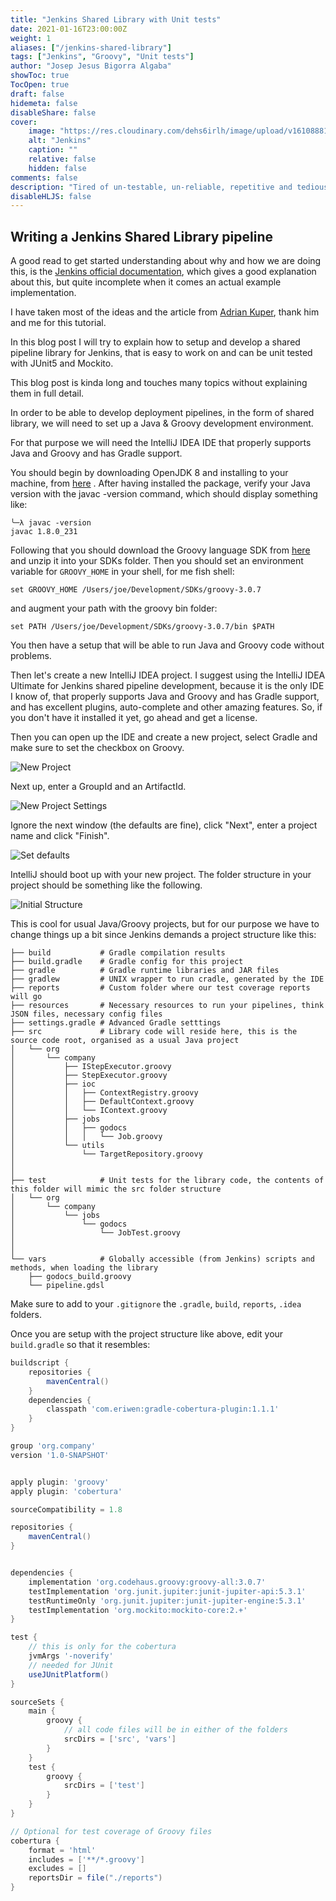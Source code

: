 ```yaml
---
title: "Jenkins Shared Library with Unit tests"
date: 2021-01-16T23:00:00Z
weight: 1
aliases: ["/jenkins-shared-library"]
tags: ["Jenkins", "Groovy", "Unit tests"]
author: "Josep Jesus Bigorra Algaba"
showToc: true
TocOpen: true
draft: false
hidemeta: false
disableShare: false
cover:
    image: "https://res.cloudinary.com/dehs6irlh/image/upload/v1610888171/jjba-site/blog/shared-library-jenkins/iu_tevue6.jpg"
    alt: "Jenkins"
    caption: ""
    relative: false
    hidden: false
comments: false
description: "Tired of un-testable, un-reliable, repetitive and tedious scripts to deploy your applications with Jenkins? Look no further, here is your solution."
disableHLJS: false
---
```


## Writing a Jenkins Shared Library pipeline

A good read to get started understanding about why and how we are doing this, is the [Jenkins official documentation](https://www.jenkins.io/doc/book/pipeline/shared-libraries/), which gives a good explanation about this, but quite incomplete when it comes an actual example implementation.

I have taken most of the ideas and the article from [Adrian Kuper](https://dev.to/kuperadrian), thank him and me for this tutorial.

In this blog post I will try to explain how to setup and develop a shared pipeline library for Jenkins, that is easy to work on and can be unit tested with JUnit5 and Mockito.

This blog post is kinda long and touches many topics without explaining them in full detail.

In order to be able to develop deployment pipelines, in the form of shared library, we will need to set up a Java & Groovy development environment.

For that purpose we will need the IntelliJ IDEA IDE that properly supports Java and Groovy and has Gradle support.

You should begin by downloading OpenJDK 8 and installing to your machine, from [here](https://www.oracle.com/java/technologies/javase/javase-jdk8-downloads.html) . After having installed the package, verify your Java version with the javac -version command, which should display something like:

```
╰─λ javac -version
javac 1.8.0_231
```

Following that you should download the Groovy language SDK from [here](https://groovy.apache.org/download.html) and unzip it into your SDKs folder. Then you should set an environment variable for `GROOVY_HOME` in your shell, for me fish shell:

```
set GROOVY_HOME /Users/joe/Development/SDKs/groovy-3.0.7
```

and augment your path with the groovy bin folder:

```
set PATH /Users/joe/Development/SDKs/groovy-3.0.7/bin $PATH
```

You then have a setup that will be able to run Java and Groovy code without problems.

Then let's create a new IntelliJ IDEA project. I suggest using the IntelliJ IDEA Ultimate for Jenkins shared pipeline development, because it is the only IDE I know of, that properly supports Java and Groovy and has Gradle support, and has excellent plugins, auto-complete and other amazing features. So, if you don't have it installed it yet, go ahead and get a license.

Then you can open up the IDE and create a new project, select Gradle and make sure to set the checkbox on Groovy.

![New Project](https://res.cloudinary.com/dehs6irlh/image/upload/v1610803588/jjba-site/blog/shared-library-jenkins/mvf2arsz0dmpi721uc6l_xdxosk.png)

Next up, enter a GroupId and an ArtifactId.

![New Project Settings](https://res.cloudinary.com/dehs6irlh/image/upload/v1610803587/jjba-site/blog/shared-library-jenkins/6jgw5g2khn8nt9rrc0tp_az9ijw.png)

Ignore the next window (the defaults are fine), click "Next", enter a project name and click "Finish".

![Set defaults](https://res.cloudinary.com/dehs6irlh/image/upload/v1610803664/jjba-site/blog/shared-library-jenkins/Screenshot-2019-01-04-at-12.14.52_aevfeu.png)

IntelliJ should boot up with your new project. The folder structure in your project should be something like the following.

![Initial Structure](https://res.cloudinary.com/dehs6irlh/image/upload/v1610803663/jjba-site/blog/shared-library-jenkins/Screenshot-2019-01-04-at-12.24.01_qak7rp.png)

This is cool for usual Java/Groovy projects, but for our purpose we have to change things up a bit since Jenkins demands a project structure like this:

```
├── build			# Gradle compilation results
├── build.gradle 	# Gradle config for this project
├── gradle			# Gradle runtime libraries and JAR files
├── gradlew 		# UNIX wrapper to run cradle, generated by the IDE
├── reports 		# Custom folder where our test coverage reports will go
├── resources		# Necessary resources to run your pipelines, think JSON files, necessary config files
├── settings.gradle # Advanced Gradle setttings
├── src				# Library code will reside here, this is the source code root, organised as a usual Java project
│   └── org
│       └── company
│           ├── IStepExecutor.groovy
│           ├── StepExecutor.groovy
│           ├── ioc
│           │   ├── ContextRegistry.groovy
│           │   ├── DefaultContext.groovy
│           │   └── IContext.groovy
│           ├── jobs
│           │   ├── godocs
│           │   │   └── Job.groovy
│           └── utils
│               └── TargetRepository.groovy
│
│
├── test			# Unit tests for the library code, the contents of this folder will mimic the src folder structure
│   └── org
│       └── company
│           └── jobs
│               └── godocs
│                   └── JobTest.groovy
│
│
└── vars			# Globally accessible (from Jenkins) scripts and methods, when loading the library
    ├── godocs_build.groovy
    └── pipeline.gdsl
```

Make sure to add to your `.gitignore` the `.gradle`, `build`, `reports`, `.idea` folders.

Once you are setup with the project structure like above, edit your `build.gradle` so that it resembles:

```gradle
buildscript {
    repositories {
        mavenCentral()
    }
    dependencies {
        classpath 'com.eriwen:gradle-cobertura-plugin:1.1.1'
    }
}

group 'org.company'
version '1.0-SNAPSHOT'


apply plugin: 'groovy'
apply plugin: 'cobertura'

sourceCompatibility = 1.8

repositories {
    mavenCentral()
}


dependencies {
    implementation 'org.codehaus.groovy:groovy-all:3.0.7'
    testImplementation 'org.junit.jupiter:junit-jupiter-api:5.3.1'
    testRuntimeOnly 'org.junit.jupiter:junit-jupiter-engine:5.3.1'
    testImplementation 'org.mockito:mockito-core:2.+'
}

test {
    // this is only for the cobertura
    jvmArgs '-noverify'
    // needed for JUnit
    useJUnitPlatform()
}

sourceSets {
    main {
        groovy {
            // all code files will be in either of the folders
            srcDirs = ['src', 'vars']
        }
    }
    test {
        groovy {
            srcDirs = ['test']
        }
    }
}

// Optional for test coverage of Groovy files
cobertura {
    format = 'html'
    includes = ['**/*.groovy']
    excludes = []
    reportsDir = file("./reports")
}
```